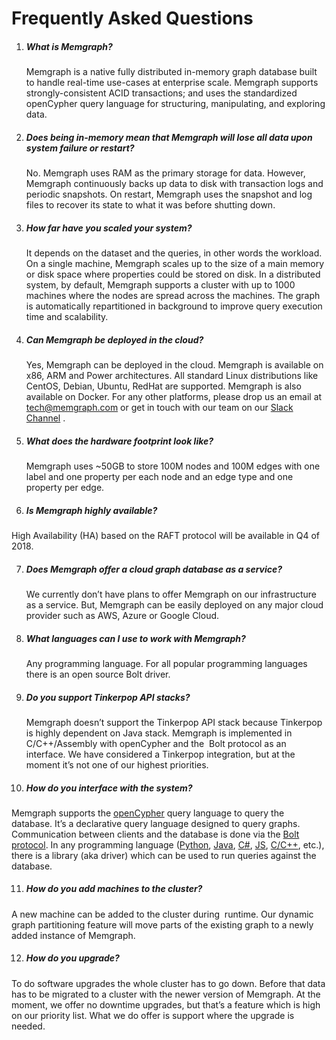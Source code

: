# Frequently Asked Questions

1. ##### What is Memgraph?
   Memgraph is a native fully distributed in-memory graph database built to handle real-time use-cases at enterprise scale. Memgraph supports strongly-consistent ACID transactions; and uses the standardized openCypher query language for structuring, manipulating, and exploring data.

2. ##### Does being in-memory mean that Memgraph will lose all data upon system failure or restart? 
   No. Memgraph uses RAM as the primary storage for data. However, Memgraph continuously backs up data to disk with transaction logs and periodic snapshots. On restart, Memgraph uses the snapshot and log files to recover its state to what it was before shutting down. 

3. ##### How far have you scaled your system? 
   It depends on the dataset and the queries, in other words the workload. On a single machine, Memgraph scales up to the size of a main memory or disk space where properties could be stored on disk. In a distributed system, by default, Memgraph supports a cluster with up to 1000 machines where the nodes are spread across the machines. The graph is automatically repartitioned in background to improve query execution time and scalability.

4. ##### Can Memgraph be deployed in the cloud? 
   Yes, Memgraph can be deployed in the cloud. Memgraph is available on x86, ARM and Power architectures. All standard Linux distributions like CentOS, Debian, Ubuntu, RedHat are supported. Memgraph is also available on Docker. For any other platforms, please drop us an email at [tech@memgraph.com](mailto:tech@memgraph.com) or get in touch with our team on our [Slack Channel](https://memgraph.com/slack/) .

5. ##### What does the hardware footprint look like? 
   Memgraph uses ~50GB to store 100M nodes and 100M edges with one label and one property per each node and an edge type and one property per edge.

6. ##### Is Memgraph highly available? 

High Availability (HA) based on the RAFT protocol will be available in Q4 of 2018.

7. ##### Does Memgraph offer a cloud graph database as a service? 
   We currently don’t have plans to offer Memgraph on our infrastructure as a service. But, Memgraph can be easily deployed on any major cloud provider such as AWS, Azure or Google Cloud.

8. ##### What languages can I use to work with Memgraph? 
   Any programming language. For all popular programming languages there is an open source Bolt driver. 

9. ##### Do you support Tinkerpop API stacks? 
   Memgraph doesn’t support the Tinkerpop API stack because Tinkerpop is highly dependent on Java stack. Memgraph is implemented in C/C++/Assembly with openCypher and the  Bolt protocol as an interface. We have considered a Tinkerpop integration, but at the moment it’s not one of our highest priorities.

10. ##### How do you interface with the system? 
   Memgraph supports the [openCypher](http://www.opencypher.org) query language to query the database. It’s a declarative query language designed to query graphs. Communication between clients and the database is done via the [Bolt protocol](https://boltprotocol.org). In any programming language ([Python](https://github.com/neo4j/neo4j-python-driver), [Java](https://github.com/neo4j/neo4j-java-driver), [C#](https://github.com/neo4j/neo4j-dotnet-driver), [JS](https://github.com/neo4j/neo4j-javascript-driver), [C/C++](https://neo4j-client.net), etc.), there is a library (aka driver) which can be used to run queries against the database.

11. ##### How do you add machines to the cluster? 
   A new machine can be added to the cluster during  runtime. Our dynamic graph partitioning feature will move parts of the existing graph to a newly added instance of Memgraph.

12. ##### How do you upgrade? 
   To do software upgrades the whole cluster has to go down. Before that data has to be migrated to a cluster with the newer version of Memgraph. At the moment, we offer no downtime upgrades, but that’s a feature which is high on our priority list. What we do offer is support where the upgrade is needed.
